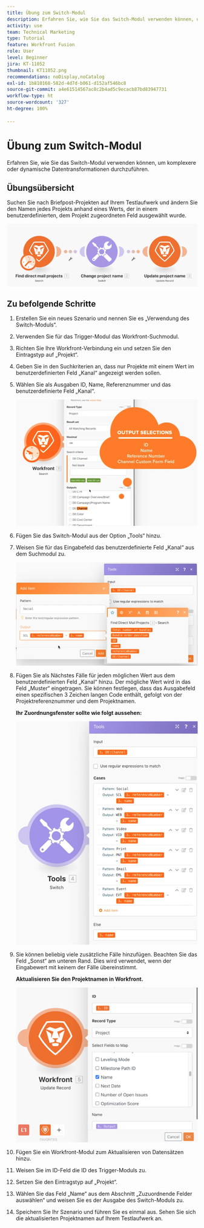 ```yaml
---
title: Übung zum Switch-Modul
description: Erfahren Sie, wie Sie das Switch-Modul verwenden können, um komplexere oder dynamische Datentransformationen durchzuführen.
activity: use
team: Technical Marketing
type: Tutorial
feature: Workfront Fusion
role: User
level: Beginner
jira: KT-11052
thumbnail: KT11052.png
recommendations: noDisplay,noCatalog
exl-id: 1b810168-582d-4d7d-b061-d152af546bc8
source-git-commit: a4e61514567ac8c2b4ad5c9ecacb87bd83947731
workflow-type: ht
source-wordcount: '327'
ht-degree: 100%

---
```


# Übung zum Switch-Modul

Erfahren Sie, wie Sie das Switch-Modul verwenden können, um komplexere oder dynamische Datentransformationen durchzuführen.

## Übungsübersicht

Suchen Sie nach Briefpost-Projekten auf Ihrem Testlaufwerk und ändern Sie den Namen jedes Projekts anhand eines Werts, der in einem benutzerdefinierten, dem Projekt zugeordneten Feld ausgewählt wurde.

![Switch-Modul Bild 1](../12-exercises/assets/switch-module-walkthrough-1.png)

## Zu befolgende Schritte

1. Erstellen Sie ein neues Szenario und nennen Sie es „Verwendung des Switch-Moduls“.
1. Verwenden Sie für das Trigger-Modul das Workfront-Suchmodul.
1. Richten Sie Ihre Workfront-Verbindung ein und setzen Sie den Eintragstyp auf „Projekt“.
1. Geben Sie in den Suchkriterien an, dass nur Projekte mit einem Wert im benutzerdefinierten Feld „Kanal“ angezeigt werden sollen.
1. Wählen Sie als Ausgaben ID, Name, Referenznummer und das benutzerdefinierte Feld „Kanal“.

   ![Switch-Modul Bild 2](../12-exercises/assets/switch-module-walkthrough-2.png)

1. Fügen Sie das Switch-Modul aus der Option „Tools“ hinzu.
1. Weisen Sie für das Eingabefeld das benutzerdefinierte Feld „Kanal“ aus dem Suchmodul zu.

   ![Switch-Modul Bild 3](../12-exercises/assets/switch-module-walkthrough-3.png)

1. Fügen Sie als Nächstes Fälle für jeden möglichen Wert aus dem benutzerdefinierten Feld „Kanal“ hinzu. Der mögliche Wert wird in das Feld „Muster“ eingetragen. Sie können festlegen, dass das Ausgabefeld einen spezifischen 3 Zeichen langen Code enthält, gefolgt von der Projektreferenznummer und dem Projektnamen.

   **Ihr Zuordnungsfenster sollte wie folgt aussehen:**

   ![Switch-Modul Bild 4](../12-exercises/assets/switch-module-walkthrough-4.png)

1. Sie können beliebig viele zusätzliche Fälle hinzufügen. Beachten Sie das Feld „Sonst“ am unteren Rand. Dies wird verwendet, wenn der Eingabewert mit keinem der Fälle übereinstimmt.

   **Aktualisieren Sie den Projektnamen in Workfront.**

   ![Switch-Modul Bild 5](../12-exercises/assets/switch-module-walkthrough-5.png)

1. Fügen Sie ein Workfront-Modul zum Aktualisieren von Datensätzen hinzu.
1. Weisen Sie im ID-Feld die ID des Trigger-Moduls zu.
1. Setzen Sie den Eintragstyp auf „Projekt“.
1. Wählen Sie das Feld „Name“ aus dem Abschnitt „Zuzuordnende Felder auswählen“ und weisen Sie es der Ausgabe des Switch-Moduls zu.
1. Speichern Sie Ihr Szenario und führen Sie es einmal aus. Sehen Sie sich die aktualisierten Projektnamen auf Ihrem Testlaufwerk an.
